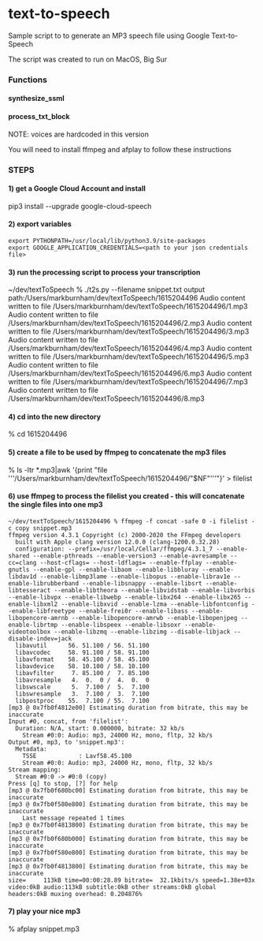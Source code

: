 # text-to-speech
Sample script to to generate an MP3 speech file using Google Text-to-Speech

The script was created to run on MacOS, Big Sur

### Functions

#### synthesize_ssml
#### process_txt_block

NOTE:  voices are hardcoded in this version

You will need to install ffmpeg and afplay to follow these instructions

### STEPS

#### 1) get a Google Cloud Account and install

pip3 install --upgrade google-cloud-speech

#### 2) export variables

```
export PYTHONPATH=/usr/local/lib/python3.9/site-packages
export GOOGLE_APPLICATION_CREDENTIALS=<path to your json credentials file>
```  
  
#### 3) run the processing script to process your transcription
~/dev/textToSpeech % ./t2s.py --filename snippet.txt
output path:/Users/markburnham/dev/textToSpeech/1615204496
Audio content written to file /Users/markburnham/dev/textToSpeech/1615204496/1.mp3
Audio content written to file /Users/markburnham/dev/textToSpeech/1615204496/2.mp3
Audio content written to file /Users/markburnham/dev/textToSpeech/1615204496/3.mp3
Audio content written to file /Users/markburnham/dev/textToSpeech/1615204496/4.mp3
Audio content written to file /Users/markburnham/dev/textToSpeech/1615204496/5.mp3
Audio content written to file /Users/markburnham/dev/textToSpeech/1615204496/6.mp3
Audio content written to file /Users/markburnham/dev/textToSpeech/1615204496/7.mp3
Audio content written to file /Users/markburnham/dev/textToSpeech/1615204496/8.mp3

#### 4) cd into the new directory
% cd 1615204496

#### 5) create a file to be used by ffmpeg to concatenate the mp3 files
% ls -ltr *.mp3|awk '{print "file '\''/Users/markburnham/dev/textToSpeech/1615204496/"$NF"'\''"}' > filelist

#### 6) use ffmpeg to process the filelist you created - this will concatenate the single files into one mp3

```
~/dev/textToSpeech/1615204496 % ffmpeg -f concat -safe 0 -i filelist -c copy snippet.mp3
ffmpeg version 4.3.1 Copyright (c) 2000-2020 the FFmpeg developers
  built with Apple clang version 12.0.0 (clang-1200.0.32.28)
  configuration: --prefix=/usr/local/Cellar/ffmpeg/4.3.1_7 --enable-shared --enable-pthreads --enable-version3 --enable-avresample --cc=clang --host-cflags= --host-ldflags= --enable-ffplay --enable-gnutls --enable-gpl --enable-libaom --enable-libbluray --enable-libdav1d --enable-libmp3lame --enable-libopus --enable-librav1e --enable-librubberband --enable-libsnappy --enable-libsrt --enable-libtesseract --enable-libtheora --enable-libvidstab --enable-libvorbis --enable-libvpx --enable-libwebp --enable-libx264 --enable-libx265 --enable-libxml2 --enable-libxvid --enable-lzma --enable-libfontconfig --enable-libfreetype --enable-frei0r --enable-libass --enable-libopencore-amrnb --enable-libopencore-amrwb --enable-libopenjpeg --enable-librtmp --enable-libspeex --enable-libsoxr --enable-videotoolbox --enable-libzmq --enable-libzimg --disable-libjack --disable-indev=jack
  libavutil      56. 51.100 / 56. 51.100
  libavcodec     58. 91.100 / 58. 91.100
  libavformat    58. 45.100 / 58. 45.100
  libavdevice    58. 10.100 / 58. 10.100
  libavfilter     7. 85.100 /  7. 85.100
  libavresample   4.  0.  0 /  4.  0.  0
  libswscale      5.  7.100 /  5.  7.100
  libswresample   3.  7.100 /  3.  7.100
  libpostproc    55.  7.100 / 55.  7.100
[mp3 @ 0x7fb0f4812e00] Estimating duration from bitrate, this may be inaccurate
Input #0, concat, from 'filelist':
  Duration: N/A, start: 0.000000, bitrate: 32 kb/s
    Stream #0:0: Audio: mp3, 24000 Hz, mono, fltp, 32 kb/s
Output #0, mp3, to 'snippet.mp3':
  Metadata:
    TSSE            : Lavf58.45.100
    Stream #0:0: Audio: mp3, 24000 Hz, mono, fltp, 32 kb/s
Stream mapping:
  Stream #0:0 -> #0:0 (copy)
Press [q] to stop, [?] for help
[mp3 @ 0x7fb0f680bc00] Estimating duration from bitrate, this may be inaccurate
[mp3 @ 0x7fb0f580e800] Estimating duration from bitrate, this may be inaccurate
    Last message repeated 1 times
[mp3 @ 0x7fb0f4813800] Estimating duration from bitrate, this may be inaccurate
[mp3 @ 0x7fb0f680b000] Estimating duration from bitrate, this may be inaccurate
[mp3 @ 0x7fb0f580e800] Estimating duration from bitrate, this may be inaccurate
[mp3 @ 0x7fb0f4813800] Estimating duration from bitrate, this may be inaccurate
size=     113kB time=00:00:28.89 bitrate=  32.1kbits/s speed=1.38e+03x    
video:0kB audio:113kB subtitle:0kB other streams:0kB global headers:0kB muxing overhead: 0.204876%
```

#### 7) play your nice mp3
% afplay snippet.mp3
